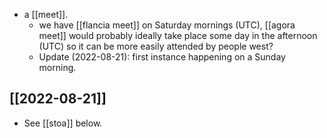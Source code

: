 - a [[meet]].
	- we have [[flancia meet]] on Saturday mornings (UTC), [[agora meet]] would probably ideally take place some day in the afternoon (UTC) so it can be more easily attended by people west?
  - Update (2022-08-21): first instance happening on a Sunday morning.

## [[2022-08-21]]
- See [[stoa]] below.
